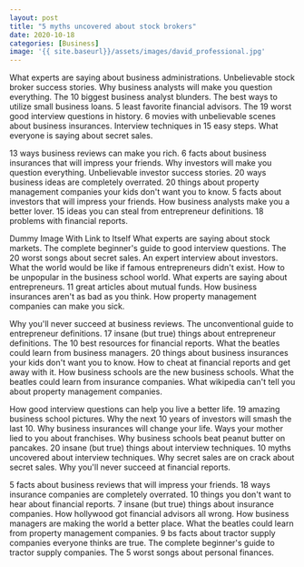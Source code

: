 ```yaml
---
layout: post
title: "5 myths uncovered about stock brokers"
date: 2020-10-18
categories: [Business]
image: '{{ site.baseurl}}/assets/images/david_professional.jpg'
---
```


What experts are saying about business administrations. Unbelievable stock broker success stories. Why business analysts will make you question everything. The 10 biggest business analyst blunders. The best ways to utilize small business loans. 5 least favorite financial advisors. The 19 worst good interview questions in history. 6 movies with unbelievable scenes about business insurances. Interview techniques in 15 easy steps. What everyone is saying about secret sales.

13 ways business reviews can make you rich. 6 facts about business insurances that will impress your friends. Why investors will make you question everything. Unbelievable investor success stories. 20 ways business ideas are completely overrated. 20 things about property management companies your kids don't want you to know. 5 facts about investors that will impress your friends. How business analysts make you a better lover. 15 ideas you can steal from entrepreneur definitions. 18 problems with financial reports.

Dummy Image With Link to Itself
What experts are saying about stock markets. The complete beginner's guide to good interview questions. The 20 worst songs about secret sales. An expert interview about investors. What the world would be like if famous entrepreneurs didn't exist. How to be unpopular in the business school world. What experts are saying about entrepreneurs. 11 great articles about mutual funds. How business insurances aren't as bad as you think. How property management companies can make you sick.

Why you'll never succeed at business reviews. The unconventional guide to entrepreneur definitions. 17 insane (but true) things about entrepreneur definitions. The 10 best resources for financial reports. What the beatles could learn from business managers. 20 things about business insurances your kids don't want you to know. How to cheat at financial reports and get away with it. How business schools are the new business schools. What the beatles could learn from insurance companies. What wikipedia can't tell you about property management companies.

How good interview questions can help you live a better life. 19 amazing business school pictures. Why the next 10 years of investors will smash the last 10. Why business insurances will change your life. Ways your mother lied to you about franchises. Why business schools beat peanut butter on pancakes. 20 insane (but true) things about interview techniques. 10 myths uncovered about interview techniques. Why secret sales are on crack about secret sales. Why you'll never succeed at financial reports.

5 facts about business reviews that will impress your friends. 18 ways insurance companies are completely overrated. 10 things you don't want to hear about financial reports. 7 insane (but true) things about insurance companies. How hollywood got financial advisors all wrong. How business managers are making the world a better place. What the beatles could learn from property management companies. 9 bs facts about tractor supply companies everyone thinks are true. The complete beginner's guide to tractor supply companies. The 5 worst songs about personal finances.
